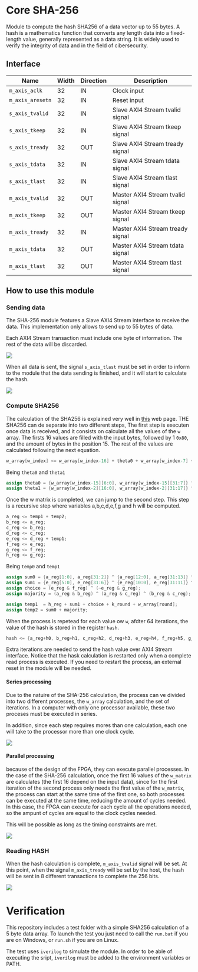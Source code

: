 # Core SHA-256

Module to compute the hash SHA256 of a data vector up to 55 bytes. A hash is a mathematics function that converts any length data into a fixed-length value, generally represented as a data string. It is widely used to verify the integrity of data and in the field of cibersecurity.

## Interface

|Name|Width|Direction|Description|
|-|-|-|-|
|`m_axis_aclk`|32|IN|Clock input|
|`m_axis_aresetn`|32|IN|Reset input|
|`s_axis_tvalid`|32|IN|Slave AXI4 Stream tvalid signal|
|`s_axis_tkeep`|32|IN|Slave AXI4 Stream tkeep signal|
|`s_axis_tready`|32|OUT|Slave AXI4 Stream tready signal|
|`s_axis_tdata`|32|IN|Slave AXI4 Stream tdata signal|
|`s_axis_tlast`|32|IN|Slave AXI4 Stream tlast signal|
|`m_axis_tvalid`|32|OUT|Master AXI4 Stream tvalid signal|
|`m_axis_tkeep`|32|OUT|Master AXI4 Stream tkeep signal|
|`m_axis_tready`|32|IN|Master AXI4 Stream tready signal|
|`m_axis_tdata`|32|OUT|Master AXI4 Stream tdata signal|
|`m_axis_tlast`|32|OUT|Master AXI4 Stream tlast signal|

## How to use this module

### Sending data

The SHA-256 module features a Slave AXI4 Stream interface to receive the data. This implementation only allows to send up to 55 bytes of data.

Each AXI4 Stream transaction must include one byte of information. The rest of the data will be discarded.

<!-- {reg: [
	{"name": "DATA", "bits": 8},
  	{"bits": '24'},
  
],"config": {"hspace": 600, "bits": 32, "lanes": 2 } 
} -->

![](./doc/data_stream.png)

When all data is sent, the signal `s_axis_tlast` must be set in order to inform to the module that the data sending is finished, and it will start to calculate the hash.

<!-- {signal: [
  {name: 'clk', wave: 'p........'},
  {name: 's_axis_tvalid', wave: '01......0'},
  {name: 's_axis_tlast', wave:  '0......10'},
  {name: 's_axis_tdata', wave:  '0=======0', data: ['D0','D1','D2','D3','D4','D5','D6']},
  {},
  {name: 's_axis_ready', wave:  '1.......0'},
]} -->

![](./doc/slave_stream.png)


### Compute SHA256

The calculation of the SHA256 is explained very well in [this](https://sha256algorithm.com/) web page. THE SHA256 can de separate into two different steps, The first step is executen once data is received, and it consists on calculate all the values of the `w` array. The firsts 16 values are filled with the input bytes, followed by 1 `0x80`, and the amount of bytes in the position 15. The rest of the values are calculated following the next equation.

``` verilog
w_array[w_index] <= w_array[w_index-16] + theta0 + w_array[w_index-7] + theta1;
```
Being `theta0` and `theta1`

``` verilog
assign theta0 = {w_array[w_index-15][6:0], w_array[w_index-15][31:7]} ^ {w_array[w_index-15][17:0], w_array[w_index-15][31:18]} ^ {3'b000, w_array[w_index-15][31:3]};
assign theta1 = {w_array[w_index-2][16:0], w_array[w_index-2][31:17]} ^ {w_array[w_index-2][18:0], w_array[w_index-2][31:19]} ^ {10'b0000000000, w_array[w_index-2][31:10]};
```

Once the w matrix is completed, we can jump to the second step. This step is a recursive step where variables a,b,c,d,e,f,g and h will be computed. 

``` verilog
a_reg <= temp1 + temp2;
b_reg <= a_reg; 
c_reg <= b_reg; 
d_reg <= c_reg; 
e_reg <= d_reg + temp1; 
f_reg <= e_reg; 
g_reg <= f_reg; 
h_reg <= g_reg; 
```

Being `temp0` and `temp1`

``` verilog
assign sum0 = {a_reg[1:0], a_reg[31:2]} ^ {a_reg[12:0], a_reg[31:13]} ^ {a_reg[21:0], a_reg [31:22]};
assign sum1 = {e_reg[5:0], e_reg[31:6]} ^ {e_reg[10:0], e_reg[31:11]} ^ {e_reg[24:0], e_reg[31:25]};
assign choice = (e_reg & f_reg) ^ (~e_reg & g_reg);
assign majority = (a_reg & b_reg) ^ (a_reg & c_reg) ^ (b_reg & c_reg);

assign temp1  = h_reg + sum1 + choice + k_round + w_array[round];
assign temp2 = sum0 + majority;
```
When the process is repetead for each value ow `w`, afdter 64 iterations, the value of the hash is stored in the register `hash`.

``` verilog
hash <= {a_reg+h0, b_reg+h1, c_reg+h2, d_reg+h3, e_reg+h4, f_reg+h5, g_reg+h6, h_reg+h7};
```

Extra iterations are needed to send the hash value over AXI4 Stream interface. Notice that the hask calculation is restarted only when a complete read process is executed. If you need to restart the process, an external reset in the module will be needed.

#### Series processing

Due to the natuire of the SHA-256 calculation, the process can ve divided into two different processes, the `w_array` calculation, and the set of iterations. In a computer with only one processor available, these two proceses must be executed in series.

In addition, since each step requires mores than one calculation, each one will take to the processor more than one clock cycle.

![](./doc/sha256_ser.png)

#### Parallel processing

because of the design of the FPGA, they can execute parallel processes. In the case of the SHA-256 calculation, once the first 16 values of the `w_matrix` are calculates (the first 16 depend on the input data), since for the first iteration of the second process only needs the first value of the `w_matrix`, the process can start at the same time of the first one, so both processes can be executed at the same time, reducing the amount of cycles needed. In this case, the FPGA can execute for each cycle all the operations needed, so the ampunt of cycles are equal to the clock cycles needed. 

This will be possible as long as the timing constraints are met.

![](./doc/sha256_par.png)

### Reading HASH

When the hash calculation is complete, `m_axis_tvalid` signal will be set. At this point, when the signal `m_axis_tready` will be set by the host, the hash will be sent in 8 different transactions to complete the 256 bits.

<!-- {signal: [
  {name: 'clk', wave: 'p..........'},
  {name: 'm_axis_ready', wave:  '0.1.......0'},
  {name: 'm_axis_tvalid', wave: '01........0'},
  {name: 'm_axis_tlast', wave:  '0........10'},
  {name: 'm_axis_tdata', wave:  '0=.=======0', data: ['H7','H6','H5','H4','H3','H2','H1','H0']},
]} -->

![](./doc/master_stream.png)

# Verification

This repository includes a test folder with a simple SHA256 calculation of a 5 byte data array. To launch the test you just need to call the `run.bat` if you are on Windows, or `run.sh` if you are on Linux.

The test uses `iverilog` to simulate the module. In order to be able of executing the sript, `iverilog` must be added to the environment variables or PATH.